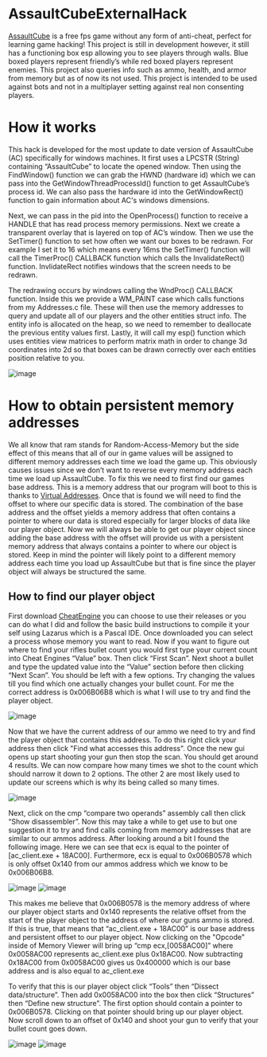 # AssaultCubeExternalHack 
[AssaultCube](https://assault.cubers.net/) is a free fps game without any form of anti-cheat, perfect for learning game hacking! This project is still in development
however, it still has a functioning box esp allowing you to see players through walls. Blue boxed players represent friendly’s while red boxed players represent enemies.
This project also queries info such as ammo, health, and armor from memory but as of now its not used. This project is intended to be used against bots and not in a 
multiplayer setting against real non consenting players.  

# How it works
This hack is developed for the most update to date version of AssaultCube (AC) specifically for windows machines. It first uses a LPCSTR (String) containing “AssaultCube”
to locate the opened window. Then using the FindWindow() function we can grab the HWND (hardware id) which we can pass into the GetWindowThreadProcessId() function to
get AssaultCube’s process id. We can also pass the hardware id into the GetWindowRect() function to gain information about AC's windows dimensions.

Next, we can pass in the pid into the OpenProcess() function to receive a HANDLE that has read process memory permissions. Next we create a transparent overlay that is
layered on top of AC’s window. Then we use the SetTimer() function to set how often we want our boxes to be redrawn. For example I set it to 16 which means every 16ms 
the SetTimer() function will call the TimerProc() CALLBACK function which calls the InvalidateRect() function. InvlidateRect notifies windows that the screen needs to 
be redrawn. 

The redrawing occurs by windows calling the WndProc() CALLBACK function. Inside this we provide a WM_PAINT case which calls functions from my Addresses.c file. These will
then use the memory addresses to query and update all of our players and the other entities struct info. The entity info is allocated on the heap, so we need to remember
to deallocate the previous entity values first. Lastly, it will call my esp() function which uses entities view matrices to perform matrix math in order to change 3d 
coordinates into 2d so that boxes can be drawn correctly over each entities position relative to you. 

![image](https://user-images.githubusercontent.com/83735831/211214403-a957870a-ae7a-4814-8a67-1293a73e259a.PNG)


# How to obtain persistent memory addresses
We all know that ram stands for Random-Access-Memory but the side effect of this means that all of our in game values will be assigned to different memory addresses
each time we load the game up. This obviously causes issues since we don’t want to reverse every memory address each time we load up AssaultCube. To fix this we need to
first find our games base address. This is a memory address that our program will boot to this is thanks to [Virtual Addresses](https://yourtechdiet.com/blogs/virtual-address-vs-physical-address-understanding-the-difference/).
Once that is found we will need to find the offset to where our specific data is stored. The combination of the base address and the offset yields a memory address 
that often contains a pointer to where our data is stored especially for larger blocks of data like our player object. Now we will always be able to get our player
object since adding the base address with the offset will provide us with a persistent memory address that always contains a pointer to where our object is stored.
Keep in mind the pointer will likely point to a different memory address each time you load up AssaultCube but that is fine since the player object will always be
structured the same.

## How to find our player object 
First download [CheatEngine](https://github.com/cheat-engine/cheat-engine) you can choose to use their releases or you can do what I did and follow the basic build 
instructions to compile it your self using Lazarus which is a Pascal IDE. Once downloaded you can select a process whose memory you want to read. Now if you want to figure 
out where to find your rifles bullet count you would first type your current count into Cheat Engines “Value” box. Then click “First Scan”. Next shoot a bullet and type
the updated value into the “Value” section before then clicking “Next Scan”. You should be left with a few options. Try changing the values till you find which one 
actually changes your bullet count. For me the correct address is 0x006B06B8 which is what I will use to try and find the player object.

![image](https://user-images.githubusercontent.com/83735831/211215751-7619f1ab-215a-49cb-b1ff-d8f4277cfc79.png)


Now that we have the current address of our ammo we need to try and find the player object that contains this address. To do this right click your address then click
"Find what accesses this address". Once the new gui opens up start shooting your gun then stop the scan. You should get around 4 results. We can now compare how many
times we shot to the count which should narrow it down to 2 options. The other 2 are most likely used to update our screens which is why its being called so many 
times. 

![image](https://user-images.githubusercontent.com/83735831/211219592-3075ccaa-f66d-42bb-a32c-9973d73d6ba4.png)


Next, click on the cmp “compare two operands” assembly call then click “Show disassembler”. Now this may take a while to get use to but one suggestion it to try and
find calls coming from memory addresses that are similar to our ammos address. After looking around a bit I found the following image. Here we can see that ecx is 
equal to the pointer of [ac_client.exe + 18AC00]. Furthermore, ecx is equal to 0x006B0578 which is only offset 0x140 from our ammos address which we know to be 
0x006B06B8.

![image](https://user-images.githubusercontent.com/83735831/211227511-f6322a56-fe1c-4943-9c6d-8f8575cbf626.png) ![image](https://user-images.githubusercontent.com/83735831/211220087-c99caa89-5345-4203-8a29-56b709b76e61.png)


This makes me believe that 0x006B0578 is the memory address of where our player object starts and 0x140 represents the relative offset from the start of the player
object to the address of where our guns ammo is stored. If this is true, that means that “ac_client.exe + 18AC00” is our base address and persistent offset to our 
player object. Now clicking on the "Opcode" inside of Memory Viewer will bring up “cmp ecx,[0058AC00]” where 0x0058AC00 represents ac_client.exe plus 0x18AC00. Now
subtracting  0x18AC00 from 0x0058AC00 gives us 0x400000 which is our base address and is also equal to ac_client.exe

To verify that this is our player object click “Tools” then “Dissect data/structure”. Then add 0x0058AC00 into the box then click “Structures” then “Define new 
structure”. The first option should contain a pointer to 0x006B0578. Clicking on that pointer should bring up our player object. Now scroll down to an offset of 0x140
and shoot your gun to verify that your bullet count goes down. 

![image](https://user-images.githubusercontent.com/83735831/211220862-22619fa8-9e66-46ef-87e0-a80c017cb5e2.png) ![image](https://user-images.githubusercontent.com/83735831/211220909-9d67b41f-ec09-4081-a3af-0392455e9995.png)


